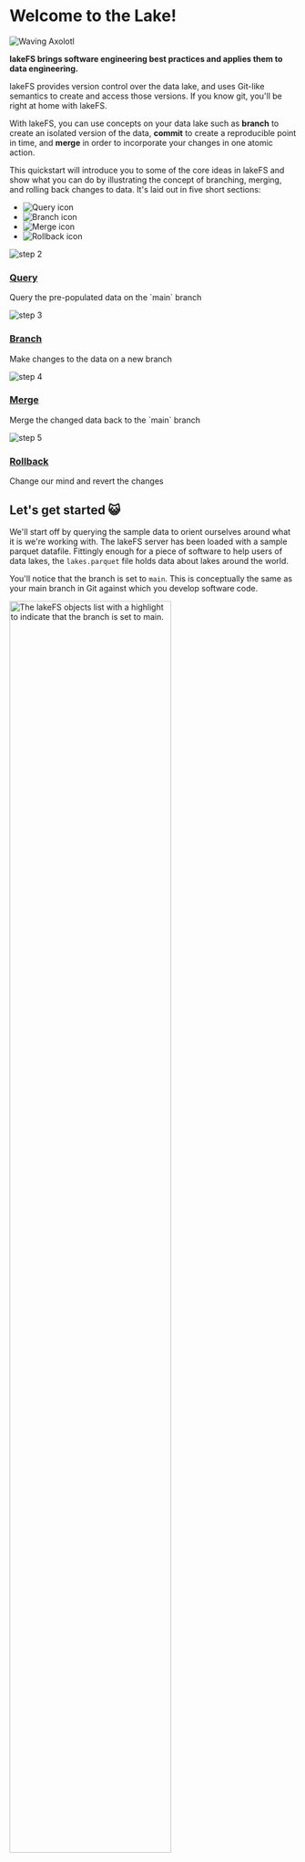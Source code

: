 # Welcome to the Lake!

![Waving Axolotl](/images/waving-axolotl-transparent-w90.gif)

**lakeFS brings software engineering best practices and applies them to data engineering.** 

lakeFS provides version control over the data lake, and uses Git-like semantics to create and access those versions. If you know git, you'll be right at home with lakeFS.

With lakeFS, you can use concepts on your data lake such as **branch** to create an isolated version of the data, **commit** to create a reproducible point in time, and **merge** in order to incorporate your changes in one atomic action.

This quickstart will introduce you to some of the core ideas in lakeFS and show what you can do by illustrating the concept of branching, merging, and rolling back changes to data. It's laid out in five short sections: 


* ![Query icon](/images/quickstart-step-01-query.png)
* ![Branch icon](/images/quickstart-step-02-branch.png)
* ![Merge icon](/images/quickstart-step-03-merge.png)
* ![Rollback icon](/images/quickstart-step-04-rollback.png)

<div class="quickstart-steps">
<div class="row">
<div class="col step-num">
<img src="https://docs.lakefs.io/assets/img/quickstart/quickstart-step-02.png" alt="step 2"/>
</div>
<div class="col">
<h3>
<a href="#query">Query</a>
</h3>
<p>Query the pre-populated data on the `main` branch</p>
</div>
</div>

<div class="row">
<div class="col step-num">
<img src="https://docs.lakefs.io/assets/img/quickstart/quickstart-step-03.png" alt="step 3"/>
</div>
<div class="col">
<h3>
<a href="#branch">Branch</a>
</h3>
<p>Make changes to the data on a new branch</p>
</div>
</div>

<div class="row">
<div class="col step-num">
<img src="https://docs.lakefs.io/assets/img/quickstart/quickstart-step-04.png" alt="step 4"/>
</div>
<div class="col">
<h3>
<a href="#commit-and-merge">Merge</a>
</h3>
<p>Merge the changed data back to the `main` branch</p>
</div>
</div>

<div class="row">
<div class="col step-num">
<img src="https://docs.lakefs.io/assets/img/quickstart/quickstart-step-05.png" alt="step 5"/>
</div>
<div class="col">
<h3>
<a href="#rollback">Rollback</a>
</h3>
<p>Change our mind and revert the changes</p>
</div>
</div>
</div>


<a name="query"></a>
## Let's get started 😺

We'll start off by querying the sample data to orient ourselves around what it is we're working with. The lakeFS server has been loaded with a sample parquet datafile. Fittingly enough for a piece of software to help users of data lakes, the `lakes.parquet` file holds data about lakes around the world. 

You'll notice that the branch is set to `main`. This is conceptually the same as your main branch in Git against which you develop software code. 

<img width="75%" src="https://docs.lakefs.io/assets/img/quickstart/repo-contents.png" alt="The lakeFS objects list with a highlight to indicate that the branch is set to main." class="quickstart"/>

Let's have a look at the data, ahead of making some changes to it on a branch in the following steps. 

Click on [`lakes.parquet`](/repositories/quickstart/object?ref=main&path=data%2Flakes.parquet) from the object browser and notice that the built-it DuckDB runs a query to show a preview of the file's contents. 

<img width="75%" src="https://docs.lakefs.io/assets/img/quickstart/duckdb-main-01.png" alt="The lakeFS object viewer with embedded DuckDB to query parquet files. A query has run automagically to preview the contents of the selected parquet file." class="quickstart"/>

Now we'll run our own query on it to look at the top five countries represented in the data. 

Copy and paste the following SQL statement into the DuckDB query panel and click on Execute.

```sql
SELECT   country, COUNT(*)
FROM     READ_PARQUET(LAKEFS_OBJECT('quickstart', 'main', 'lakes.parquet'))
GROUP BY country
ORDER BY COUNT(*) 
DESC LIMIT 5;
```

<img width="75%" src="https://docs.lakefs.io/assets/img/quickstart/duckdb-main-02.png" alt="An embedded DuckDB query showing a count of rows per country in the dataset." class="quickstart"/>

Next we're going to make some changes to the data—but on a development branch so that the data in the main branch remains untouched. 

